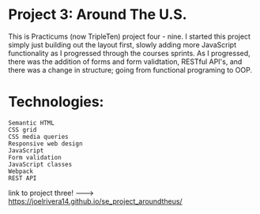 # Project 3: Around The U.S.

This is Practicums (now TripleTen) project four - nine. I started this project simply just building out the layout first, slowly adding more JavaScript functionality as I progressed through the courses sprints. As I progressed, there was the addition of forms and form validtation, RESTful API's, and there was a change in structure; going from functional programing to OOP.

# Technologies: <br>

    Semantic HTML
    CSS grid
    CSS media queries
    Responsive web design
    JavaScript
    Form validation
    JavaScript classes
    Webpack
    REST API

link to project three! ---> https://joelrivera14.github.io/se_project_aroundtheus/
